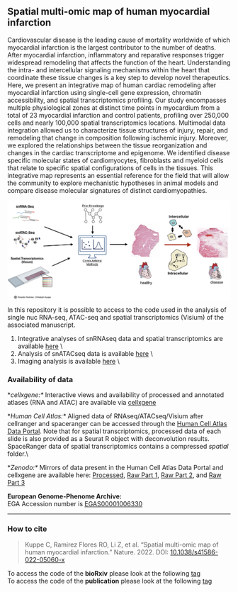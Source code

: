 ## Spatial multi-omic map of human myocardial infarction

Cardiovascular disease is the leading cause of mortality worldwide of which myocardial infarction is the largest contributor to the number of deaths. After myocardial infarction, inflammatory and reparative responses trigger widespread remodeling that affects the function of the heart. Understanding the intra- and intercellular signaling mechanisms within the heart that coordinate these tissue changes is a key step to develop novel therapeutics.  Here, we present an integrative map of human cardiac remodeling after myocardial infarction using single-cell gene expression, chromatin accessibility, and spatial transcriptomics profiling. Our study encompasses multiple physiological zones at distinct time points in myocardium from a total of 23 myocardial infarction and control patients, profiling over 250,000 cells and nearly 100,000 spatial transcriptomics locations. Multimodal data integration allowed us to characterize tissue structures of injury, repair, and remodeling that change in composition following ischemic injury. Moreover, we explored the relationships between the tissue reorganization and changes in the cardiac transcriptome and epigenome. We identified disease specific molecular states of cardiomyocytes, fibroblasts and myeloid cells that relate to specific spatial configurations of cells in the tissues. This integrative map represents an essential reference for the field that will allow the community to explore mechanistic hypotheses in animal models and compare disease molecular signatures of distinct cardiomyopathies.

 <img src="SummarizingFigure.jpeg" align="center" width="800">


In this repository it is possible to access to the code used in the analysis of single nuc RNA-seq, ATAC-seq and spatial transcriptomics (Visium) of the associated manuscript.

1) Integrative analyses of snRNAseq data and spatial transcriptomics are available [here](https://github.com/saezlab/visium_heart/tree/master/st_snRNAseq) \
2) Analysis of snATACseq data is available [here](https://github.com/saezlab/visium_heart/tree/master/snATAC_seq) \
3) Imaging analysis is available [here](https://github.com/saezlab/visium_heart/tree/master/smfish_analysis) \


### Availability of data

**cellxgene:\**
Interactive views and availability of processed and annotated atlases (RNA and ATAC) are available via [cellxgene](https://cellxgene.cziscience.com/collections/8191c283-0816-424b-9b61-c3e1d6258a77)

**Human Cell Atlas:\**
Aligned data of RNAseq/ATACseq/Visium after cellranger and spaceranger can be accessed through the [Human Cell Atlas Data Portal](https://data.humancellatlas.org/explore/projects/e9f36305-d857-44a3-93f0-df4e6007dc97). Note that for spatial transcriptomics, processed data of each slide is also provided as a Seurat R object with deconvolution results. SpaceRanger data of spatial transcriptomics contains a compressed *spatial* folder.\

**Zenodo:\**
Mirrors of data present in the Human Cell Atlas Data Portal and cellxgene are available here: [Processed](https://zenodo.org/record/6578047#.YvETW-xBx-U), [Raw Part 1](https://zenodo.org/record/6578553#.YvETq-xBx-U), [Raw Part 2](https://zenodo.org/record/6578617#.YvETyuxBx-U), and [Raw Part 3](https://zenodo.org/record/6580069#.YvET1-xBx-U)
 
**European Genome-Phenome Archive:**\
EGA Accession number is [EGAS00001006330](https://ega-archive.org/studies/EGAS00001006330)

***

 ### How to cite
 > Kuppe C, Ramirez Flores RO, Li Z, et al. “Spatial multi-omic map of human myocardial infarction.” Nature. 2022. DOI: [10.1038/s41586-022-05060-x](https://www.nature.com/articles/s41586-022-05060-x)

To access the code of the **bioRxiv** please look at the following [tag](https://github.com/saezlab/visium_heart/releases/tag/biorxiv) \
To access the code of the **publication** please look at the following [tag](https://github.com/saezlab/visium_heart/releases/tag/publication)



